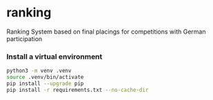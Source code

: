 # ranking
Ranking System based on final placings for  competitions with German participation



### Install a virtual environment

```sh
python3 -m venv .venv
source .venv/bin/activate
pip install --upgrade pip
pip install -r requirements.txt --no-cache-dir
```
